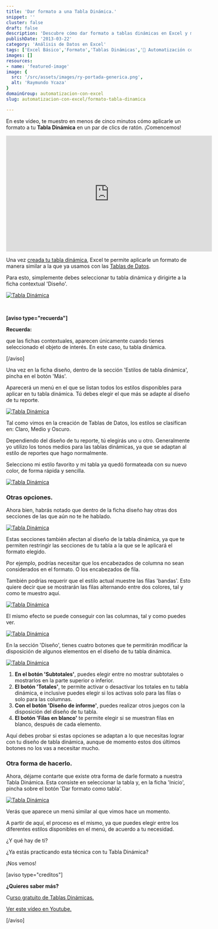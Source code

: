 ```yaml
---
title: 'Dar formato a una Tabla Dinámica.'
snippet: ''
cluster: false
draft: false 
description: 'Descubre cómo dar formato a tablas dinámicas en Excel y mejora la presentación de tus datos.'
publishDate: '2013-03-22'
category: 'Análisis de Datos en Excel'
tags: ['Excel Básico','Formato','Tablas Dinámicas','🤖 Automatización con Excel']
images: []
resources: 
- name: 'featured-image'
image: {
  src: '/src/assets/images/ry-portada-generica.png',
  alt: 'Raymundo Ycaza'
}
domainGroup: automatizacion-con-excel
slug: automatizacion-con-excel/formato-tabla-dinamica

---
```


En este vídeo, te muestro en menos de cinco minutos cómo aplicarle un formato a tu **Tabla Dinámica** en un par de clics de ratón. ¡Comencemos!

<iframe src="http://www.youtube.com/embed/77sUp32Agug" height="315" width="560" allowfullscreen frameborder="0"></iframe>

Una vez [creada tu tabla dinámica](http://raymundoycaza.com/crear-una-tabla-dinamica/), Excel te permite aplicarle un formato de manera similar a la que ya usamos con las [Tablas de Datos](http://raymundoycaza.com/crear-tablas-en-excel-y-eliminarlas/).

Para esto, simplemente debes seleccionar tu tabla dinámica y dirigirte a la ficha contextual 'Diseño'.

[![Tabla Dinámica](/src/assets/images/2023/tablas-dinamicas-000390.png)](http://raymundoycaza.com/wp-content/uploads/tablas-dinamicas-000390.png)

 

**\[aviso type="recuerda"\]**

**Recuerda:**

que las fichas contextuales, aparecen únicamente cuando tienes seleccionado el objeto de interés. En este caso, tu tabla dinámica.

\[/aviso\]

Una vez en la ficha diseño, dentro de la sección 'Estilos de tabla dinámica', pincha en el botón 'Más'.

Aparecerá un menú en el que se listan todos los estilos disponibles para aplicar en tu tabla dinámica. Tú debes elegir el que más se adapte al diseño de tu reporte.

[![Tabla Dinámica](/src/assets/images/2023/tablas-dinamicas-000391-498x600.png)](http://raymundoycaza.com/wp-content/uploads/tablas-dinamicas-000391.png)

Tal como vimos en la creación de Tablas de Datos, los estilos se clasifican en: Claro, Medio y Oscuro.

Dependiendo del diseño de tu reporte, tú elegirás uno u otro. Generalmente yo utilizo los tonos medios para las tablas dinámicas, ya que se adaptan al estilo de reportes que hago normalmente.

Selecciono mi estilo favorito y mi tabla ya quedó formateada con su nuevo color, de forma rápida y sencilla.

[![Tabla Dinámica](/src/assets/images/2023/tablas-dinamicas-000393-600x232.png)](http://raymundoycaza.com/wp-content/uploads/tablas-dinamicas-000393.png)

### Otras opciones.

Ahora bien, habrás notado que dentro de la ficha diseño hay otras dos secciones de las que aún no te he hablado.

[![Tabla Dinámica](/src/assets/images/2023/tablas-dinamicas-000392.png)](http://raymundoycaza.com/wp-content/uploads/tablas-dinamicas-000392.png)

Estas secciones también afectan al diseño de la tabla dinámica, ya que te permiten restringir las secciones de tu tabla a la que se le aplicará el formato elegido.

Por ejemplo, podrías necesitar que los encabezados de columna no sean considerados en el formato. O los encabezados de fila.

También podrías requerir que el estilo actual muestre las filas 'bandas'. Esto quiere decir que se mostrarán las filas alternando entre dos colores, tal y como te muestro aquí.

[![Tabla Dinámica](/src/assets/images/2023/tablas-dinamicas-000394.png)](http://raymundoycaza.com/wp-content/uploads/tablas-dinamicas-000394.png)

El mismo efecto se puede conseguir con las columnas, tal y como puedes ver.

[![Tabla Dinámica](/src/assets/images/2023/tablas-dinamicas-000395.png)](http://raymundoycaza.com/wp-content/uploads/tablas-dinamicas-000395.png)

En la sección 'Diseño', tienes cuatro botones que te permitirán modificar la disposición de algunos elementos en el diseño de tu tabla dinámica.

[![Tabla Dinámica](/src/assets/images/2023/tablas-dinamicas-000396.png)](http://raymundoycaza.com/wp-content/uploads/tablas-dinamicas-000396.png)

1. **En el botón 'Subtotales'**, puedes elegir entre no mostrar subtotales o mostrarlos en la parte superior o inferior.
2. **El botón 'Totales'**, te permite activar o desactivar los totales en tu tabla dinámica, e inclusive puedes elegir si los activas solo para las filas o solo para las columnas.
3. **Con el botón 'Diseño de informe'**, puedes realizar otros juegos con la disposición del diseño de tu tabla.
4. **El botón 'Filas en blanco'** te permite elegir si se muestran filas en blanco, después de cada elemento.

Aquí debes probar si estas opciones se adaptan a lo que necesitas lograr con tu diseño de tabla dinámica, aunque de momento estos dos últimos botones no los vas a necesitar mucho.

### Otra forma de hacerlo.

Ahora, déjame contarte que existe otra forma de darle formato a nuestra Tabla Dinámica. Esta consiste en seleccionar la tabla y, en la ficha 'Inicio', pincha sobre el botón 'Dar formato como tabla'.

[![Tabla Dinámica](/src/assets/images/2023/tablas-dinamicas-000397.png)](http://raymundoycaza.com/wp-content/uploads/tablas-dinamicas-000397.png)

Verás que aparece un menú similar al que vimos hace un momento.

A partir de aquí, el proceso es el mismo, ya que puedes elegir entre los diferentes estilos disponibles en el menú, de acuerdo a tu necesidad.

¿Y qué hay de ti?

¿Ya estás practicando esta técnica con tu Tabla Dinámica?

¡Nos vemos!

\[aviso type="creditos"\]

**¿Quieres saber más?**

C[urso gratuito de Tablas Dinámicas.](http://raymundoycaza.com/tablas-dinamicas/ "Tablas Dinámicas en Excel.")

[Ver este vídeo en Youtube.](http://www.youtube.com/watch?v=77sUp32Agug "Ver en Youtube")

\[/aviso\]
